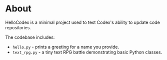 # About

HelloCodex is a minimal project used to test Codex's ability to update code repositories.

The codebase includes:

- `hello.py` - prints a greeting for a name you provide.
- `text_rpg.py` - a tiny text RPG battle demonstrating basic Python classes.

